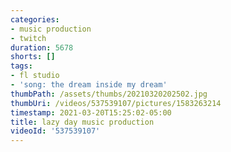 ```yaml
---
categories:
- music production
- twitch
duration: 5678
shorts: []
tags:
- fl studio
- 'song: the dream inside my dream'
thumbPath: /assets/thumbs/20210320202502.jpg
thumbUri: /videos/537539107/pictures/1583263214
timestamp: 2021-03-20T15:25:02-05:00
title: lazy day music production
videoId: '537539107'
---
```

